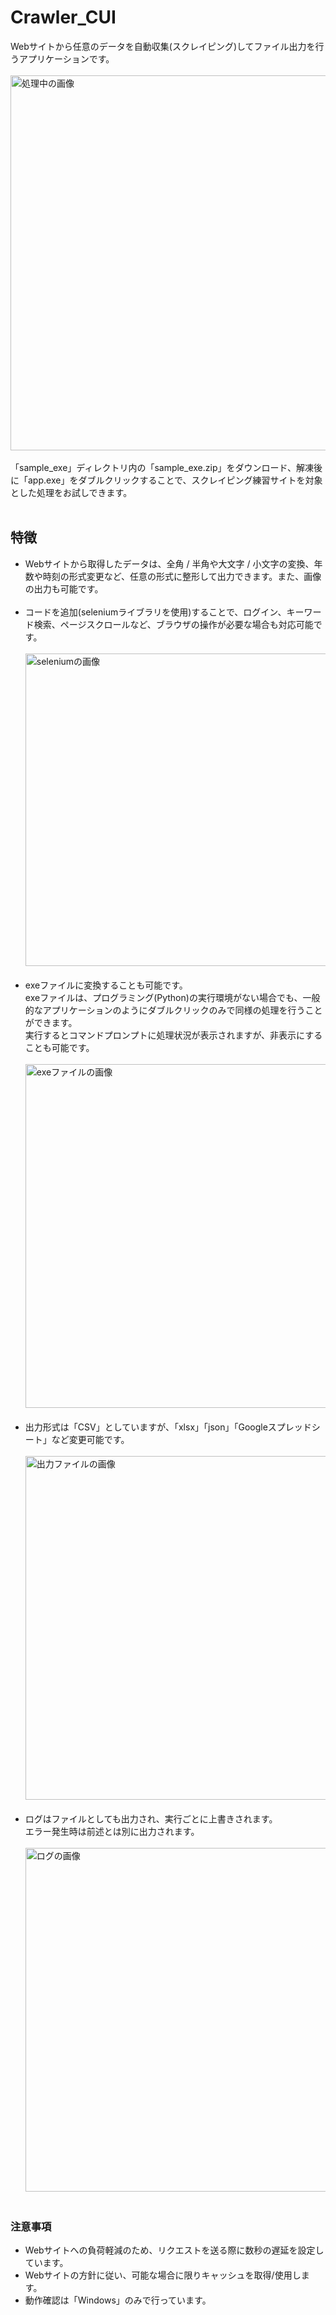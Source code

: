 # Crawler_CUI
Webサイトから任意のデータを自動収集(スクレイピング)してファイル出力を行うアプリケーションです。<br>
<br>
<image width="600" alt="処理中の画像" src="https://github.com/suzu02/PortFolio/assets/117723810/3b7f84e3-0bb6-407a-81d0-8567d54dfa71"><br>
<br>
「sample_exe」ディレクトリ内の「sample_exe.zip」をダウンロード、解凍後に「app.exe」をダブルクリックすることで、スクレイピング練習サイトを対象とした処理をお試しできます。<br>
<br>
## 特徴
- Webサイトから取得したデータは、全角 / 半角や大文字 / 小文字の変換、年数や時刻の形式変更など、任意の形式に整形して出力できます。また、画像の出力も可能です。<br>
  <br>
- コードを追加(seleniumライブラリを使用)することで、ログイン、キーワード検索、ページスクロールなど、ブラウザの操作が必要な場合も対応可能です。<br>
  <br>
  <image width="500" alt="seleniumの画像" src="https://github.com/suzu02/PortFolio/assets/117723810/c58e93f0-c18c-4f98-96a8-9504fbd0e47f"><br>
  <br>
- exeファイルに変換することも可能です。  
  exeファイルは、プログラミング(Python)の実行環境がない場合でも、一般的なアプリケーションのようにダブルクリックのみで同様の処理を行うことができます。  
  実行するとコマンドプロンプトに処理状況が表示されますが、非表示にすることも可能です。<br>
  <br>
  <image width="550" alt="exeファイルの画像" src="https://github.com/suzu02/PortFolio/assets/117723810/277721ca-18c5-48d8-a121-24042c30a96d"><br>
  <br>
- 出力形式は「CSV」としていますが、「xlsx」「json」「Googleスプレッドシート」など変更可能です。<br>
  <br>
  <image width="550" alt="出力ファイルの画像" src="https://github.com/suzu02/PortFolio/assets/117723810/0d3d87de-4704-431f-bd3a-a4dd3b5ae94a"><br>
  <br>
- ログはファイルとしても出力され、実行ごとに上書きされます。  
  エラー発生時は前述とは別に出力されます。<br>
  <br>
  <image width="550" alt="ログの画像" src="https://github.com/suzu02/PortFolio/assets/117723810/5d974639-6ce4-4042-b098-d94ec728bd7d"><br>
  <br>

### 注意事項
- Webサイトへの負荷軽減のため、リクエストを送る際に数秒の遅延を設定しています。
- Webサイトの方針に従い、可能な場合に限りキャッシュを取得/使用します。
- 動作確認は「Windows」のみで行っています。
